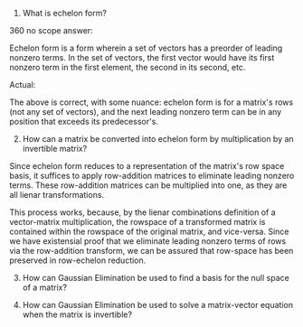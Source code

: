 1. What is echelon form?

360 no scope answer:

Echelon form is a form wherein a set of vectors has a preorder of leading nonzero terms. In the set of vectors, the first vector would have its first nonzero term in the first element, the second in its second, etc.

Actual:

The above is correct, with some nuance: echelon form is for a matrix's rows (not any set of vectors), and the next leading nonzero term can be in any position that exceeds its predecessor's.

2. How can a matrix be converted into echelon form by multiplication by an invertible matrix?

Since echelon form reduces to a representation of the matrix's row space basis, it suffices to apply row-addition matrices to eliminate leading nonzero terms. These row-addition matrices can be multiplied into one, as they are all lienar transformations.

This process works, because, by the lienar combinations definition of a vector-matrix multiplication, the rowspace of a transformed matrix is contained within the rowspace of the original matrix, and vice-versa. Since we have existensial proof that we eliminate leading nonzero terms of rows via the row-addition transform, we can be assured that row-space has been preserved in row-echelon reduction.

3. How can Gaussian Elimination be used to find a basis for the null space of a matrix?

4. How can Gaussian Elimination be used to solve a matrix-vector equation when the matrix is invertible?